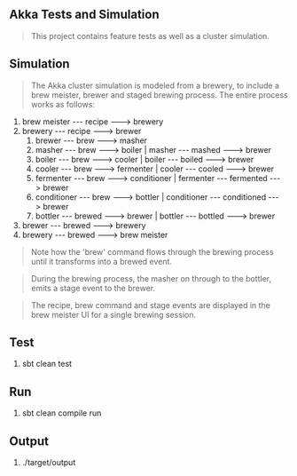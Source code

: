 Akka Tests and Simulation
-------------------------
>This project contains feature tests as well as a cluster simulation.

Simulation
----------
>The Akka cluster simulation is modeled from a brewery, to include a brew meister, brewer and staged brewing process.
The entire process works as follows:

1. brew meister --- recipe ---> brewery
2. brewery --- recipe ---> brewer
    1. brewer --- brew ---> masher
    2. masher --- brew ---> boiler  | masher --- mashed ---> brewer
    3. boiler --- brew ---> cooler  | boiler --- boiled ---> brewer
    4. cooler --- brew ---> fermenter   | cooler --- cooled ---> brewer
    5. fermenter --- brew ---> conditioner  | fermenter --- fermented ---> brewer
    6. conditioner --- brew ---> bottler    | conditioner --- conditioned ---> brewer
    7. bottler --- brewed ---> brewer   | bottler --- bottled ---> brewer
3. brewer --- brewed ---> brewery
4. brewery --- brewed ---> brew meister

>Note how the 'brew' command flows through the brewing process until it transforms into a brewed event.
 
>During the brewing process, the masher on through to the bottler, emits a stage event to the brewer.

>The recipe, brew command and stage events are displayed in the brew meister UI for a single brewing session.

Test
----
1. sbt clean test

Run
---
1. sbt clean compile run

Output
------
1. ./target/output

